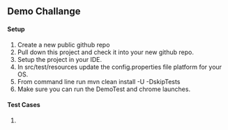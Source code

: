 ## Demo Challange

#### Setup
1. Create a new public github repo
2. Pull down this project and check it into your new github repo.
3. Setup the project in your IDE.
4. In src/test/resources update the config.properties file platform for your OS.
5. From command line run mvn clean install -U -DskipTests
6. Make sure you can run the DemoTest and chrome launches.


#### Test Cases

 1.  

